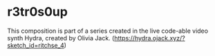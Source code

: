 # r3tr0s0up

This composition is part of a series created in the live code-able video synth Hydra, created by Olivia Jack. (https://hydra.ojack.xyz/?sketch_id=ritchse_4)
